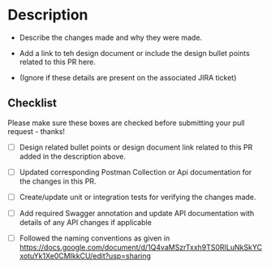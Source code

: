 # Description

* Describe the changes made and why they were made.
* Add a link to teh design document or include the design bullet points related to this PR here.

* (Ignore if these details are present on the associated JIRA ticket)

## Checklist

Please make sure these boxes are checked before submitting your pull request - thanks!

* [ ] Design related bullet points or design document link related to this PR added in the description above.

* [ ] Updated corresponding Postman Collection or Api documentation for the changes in this PR.

* [ ] Create/update unit or integration tests for verifying the changes made.

* [ ] Add required Swagger annotation and update API documentation with details of any API changes if applicable

- [ ] Followed the naming conventions as given in https://docs.google.com/document/d/1Q4vaMSzrTxxh9TS0RILuNkSkYCxotuYk1Xe0CMIkkCU/edit?usp=sharing

